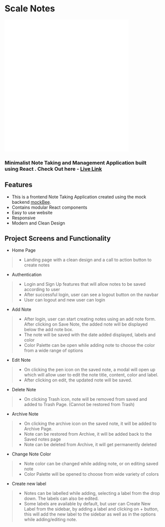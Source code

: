 # Scale Notes

![Scale Store logo](/public/logo%20simple%20light.svg)

### Minimalist Note Taking and Management Application built using React . Check Out here - [Live Link](https://dev--scale-notes.netlify.app/)

## Features
- This is a frontend Note Taking Application created using the mock backend [mockBee](https://github.com/neogcamp/mockBee).
- Contains modular React components
- Easy to use website
- Responsive
- Modern and Clean Design

## Project Screens and Functionality
-  Home Page
> - Landing page with a clean design and a call to action button to create notes
- Authentication
> - Login and Sign Up features that will allow notes to be saved according to user
> - After successful login, user can see a logout button on the navbar
> - User can logout and new user can login
- Add Note
> - After login, user can start creating notes using an add note form. After clicking on Save Note, the added note will be displayed below the add note box.
> - The note will be saved with the date added displayed, labels and color 
> - Color Palette can be open while adding note to choose the color from a wide range of options
- Edit Note
> - On clicking the pen icon on the saved note, a modal will open up which will allow user to edit the note title, content, color and label.
> - After clicking on edit, the updated note will be saved.
- Delete Note
> - On clicking Trash icon, note will be removed from saved and added to Trash Page. (Cannot be restored from Trash)
- Archive Note
> - On clicking the archive icon on the saved note, it will be added to Archive Page.
> - Note can be restored from Archive, it will be added back to the Saved notes page
> - Note can be deleted from Archive, it will get permanently deleted
- Change Note Color
> - Note color can be changed while adding note, or on editing saved note
> - Color Palette will be opened to choose from wide variety of colors
- Create new label
> - Notes can be labelled while adding, selecting a label from the drop down. The labels can also be edited.
> - Some labels are available by default, but user can Create New Label from the sidebar, by adding a label and clicking on + button, this will add the new label to the sidebar as well as in the options while adding/editing note.
